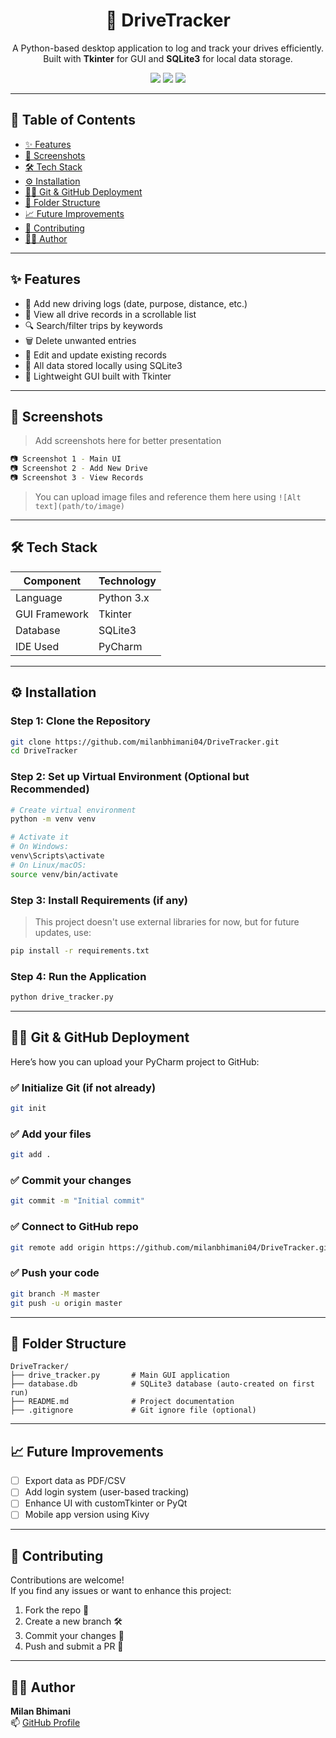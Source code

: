 
<h1 align="center">🚗 DriveTracker</h1>

<p align="center">
  A Python-based desktop application to log and track your drives efficiently.<br>
  Built with <b>Tkinter</b> for GUI and <b>SQLite3</b> for local data storage.
</p>

<p align="center">
  <img src="https://img.shields.io/badge/Python-3.x-blue?logo=python" />
  <img src="https://img.shields.io/badge/GUI-Tkinter-green" />
  <img src="https://img.shields.io/badge/Database-SQLite3-lightgrey" />
</p>

---

## 📌 Table of Contents

- [✨ Features](#-features)
- [📸 Screenshots](#-screenshots)
- [🛠️ Tech Stack](#-tech-stack)
- [⚙️ Installation](#-installation)
- [🧑‍💻 Git & GitHub Deployment](#-git--github-deployment)
- [📁 Folder Structure](#-folder-structure)
- [📈 Future Improvements](#-future-improvements)
- [🤝 Contributing](#-contributing)
- [👨‍💻 Author](#-author)

---

## ✨ Features

- 📝 Add new driving logs (date, purpose, distance, etc.)
- 🧾 View all drive records in a scrollable list
- 🔍 Search/filter trips by keywords
- 🗑️ Delete unwanted entries
- 🧰 Edit and update existing records
- 💾 All data stored locally using SQLite3
- 🎯 Lightweight GUI built with Tkinter

---

## 📸 Screenshots

> Add screenshots here for better presentation

```bash
📷 Screenshot 1 - Main UI
📷 Screenshot 2 - Add New Drive
📷 Screenshot 3 - View Records
```

> You can upload image files and reference them here using `![Alt text](path/to/image)`

---

## 🛠️ Tech Stack

| Component     | Technology |
|---------------|------------|
| Language      | Python 3.x |
| GUI Framework | Tkinter    |
| Database      | SQLite3    |
| IDE Used      | PyCharm    |

---

## ⚙️ Installation

### Step 1: Clone the Repository
```bash
git clone https://github.com/milanbhimani04/DriveTracker.git
cd DriveTracker
```

### Step 2: Set up Virtual Environment (Optional but Recommended)
```bash
# Create virtual environment
python -m venv venv

# Activate it
# On Windows:
venv\Scripts\activate
# On Linux/macOS:
source venv/bin/activate
```

### Step 3: Install Requirements (if any)
> This project doesn't use external libraries for now, but for future updates, use:
```bash
pip install -r requirements.txt
```

### Step 4: Run the Application
```bash
python drive_tracker.py
```

---

## 🧑‍💻 Git & GitHub Deployment

Here’s how you can upload your PyCharm project to GitHub:

### ✅ Initialize Git (if not already)
```bash
git init
```

### ✅ Add your files
```bash
git add .
```

### ✅ Commit your changes
```bash
git commit -m "Initial commit"
```

### ✅ Connect to GitHub repo
```bash
git remote add origin https://github.com/milanbhimani04/DriveTracker.git
```

### ✅ Push your code
```bash
git branch -M master
git push -u origin master
```

---

## 📁 Folder Structure

```
DriveTracker/
├── drive_tracker.py       # Main GUI application
├── database.db            # SQLite3 database (auto-created on first run)
├── README.md              # Project documentation
├── .gitignore             # Git ignore file (optional)
```

---

## 📈 Future Improvements

- [ ] Export data as PDF/CSV
- [ ] Add login system (user-based tracking)
- [ ] Enhance UI with customTkinter or PyQt
- [ ] Mobile app version using Kivy

---

## 🤝 Contributing

Contributions are welcome!  
If you find any issues or want to enhance this project:

1. Fork the repo 🍴
2. Create a new branch 🛠️
3. Commit your changes 💾
4. Push and submit a PR 🚀

---

## 👨‍💻 Author

**Milan Bhimani**  
📫 [GitHub Profile](https://github.com/milanbhimani04)
